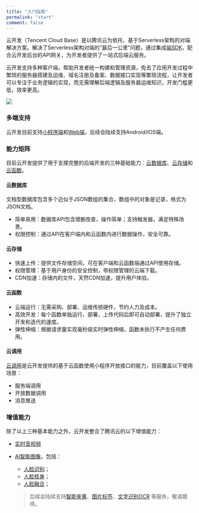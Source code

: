 ```yaml
---
title: "入门指南"
permalink: "start"
comment: false
---
```


云开发（Tencent Cloud Base）是以腾讯云为依托、基于Serverless架构的对端解决方案。解决了Serverless架构对端的“最后一公里”问题，通过集成[端SDK]()，配合云开发后台的API网关，为开发者提供了一站式后端云服务。

云开发支持多种客户端，帮助开发者统一构建和管理资源，免去了应用开发过程中繁琐的服务器搭建及运维、域名注册及备案、数据接口实现等繁琐流程，让开发者可以专注于业务逻辑的实现，而无需理解后端逻辑及服务器运维知识，开发门槛更低，效率更高。

![](/云开发架构.png)

### 多端支持
云开发目前支持[小程序端](./)和[Web端](./)，后续会陆续支持Android/IOS端。

### 能力矩阵
目前云开发提供了用于支撑完整的后端开发的三种基础能力：[云数据库](./)、[云存储](./)和[云函数](./)。

#### 云数据库
文档型数据库包含多个近似于JSON数组的集合，数组中的对象是记录，格式为JSON文档。
- 简单易用：数据库API包含增删改查，操作简单；支持触发器，满足特殊场景。
- 权限控制：通过API在客户端内和云函数内进行数据操作，安全可靠。

#### 云存储
- 快速上传：提供文件存储空间，可在客户端和云函数端通过API使用存储。
- 权限管理：基于用户身份的安全控制，带权限管理的云端下载。
- CDN加速：存储内的文件，天然CDN加速，提升用户体验。

#### 云函数
- 云端运行：无需采购、部署、运维传统硬件，节约人力及成本。
- 高效开发：每个函数单独运行、部署，上传代码后即可自动部署，提升了独立开发和迭代的速度。
- 弹性伸缩：根据请求量实现毫秒级实时弹性伸缩，函数未执行不产生任何费用。

#### 云调用
[云调用](/2019-09-03-wx-cloudinvoke-summary)是云开发提供的基于云函数使用小程序开放接口的能力，目前覆盖以下使用场景：
- 服务端调用
- 开放数据调用
- 消息推送

### 增值能力
除了以上三种基本能力之外，云开发整合了腾讯云的以下增值能力：
- [实时音视频](./)
- [AI智能图像](https://cloud.tencent.com/document/product/876/32345)，包括：
  - [人脸识别](https://cloud.tencent.com/product/facerecognition)；
  - [人脸核身](https://cloud.tencent.com/product/faceid)；
  - [人脸融合](https://cloud.tencent.com/product/facefusion)；
  
  > 后续会陆续支持[智能鉴黄](https://cloud.tencent.com/product/tiia)、[图片标签](https://cloud.tencent.com/product/tiia)、[文字识别OCR](https://cloud.tencent.com/product/ocr-catalog) 等服务，敬请期待。
